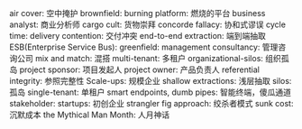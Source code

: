 air cover: 空中掩护
brownfield:
burning platform: 燃烧的平台
business analyst: 商业分析师
cargo cult: 货物崇拜
concorde fallacy: 协和式谬误
cycle time: 
delivery contention: 交付冲突
end-to-end extraction: 端到端抽取
ESB(Enterprise Service Bus): 
greenfield: 
management consultancy: 管理咨询公司
mix and match: 混搭 
multi-tenant: 多租户
organizational-silos: 组织孤岛
project sponsor: 项目发起人
project owner: 产品负责人
referential integrity: 参照完整性
Scale-ups: 规模企业
shallow extractions: 浅层抽取
silos: 孤岛
single-tenant: 单租户
smart endpoints, dumb pipes: 智能终端，傻瓜通道
stakeholder: 
startups: 初创企业
strangler fig approach: 绞杀者模式
sunk cost: 沉默成本
the Mythical Man Month: 人月神话